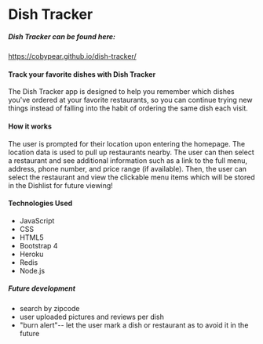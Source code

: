 # Dish Tracker

##### Dish Tracker can be found here:
https://cobypear.github.io/dish-tracker/
#### Track your favorite dishes with Dish Tracker
The Dish Tracker app is designed to help you remember which dishes you've ordered at your favorite restaurants, so you can continue trying new things instead of falling into the habit of ordering the same dish each visit.

#### How it works
The user is prompted for their location upon entering the homepage. 
The location data is used to pull up restaurants nearby.
The user can then select a restaurant and see additional information such as a link to the full menu, address, phone number, and price range (if available).
Then, the user can select the restaurant and view the clickable menu items which will be stored in the Dishlist for future viewing!

#### Technologies Used
- JavaScript
- CSS
- HTML5
- Bootstrap 4
- Heroku
- Redis
- Node.js

##### Future development
- search by zipcode
- user uploaded pictures and reviews per dish
- "burn alert"-- let the user mark a dish or restaurant as to avoid it in the future
